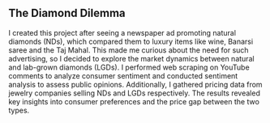 ## The Diamond Dilemma 
I created this project after seeing a newspaper ad promoting natural diamonds (NDs), which compared them to luxury items like wine, Banarsi saree and the Taj Mahal. This made me curious about the need for such advertising, so I decided to explore the market dynamics between natural and lab-grown diamonds (LGDs). I performed web scraping on YouTube comments to analyze consumer sentiment and conducted sentiment analysis to assess public opinions. Additionally, I gathered pricing data from jewelry companies selling NDs and LGDs respectively. The results revealed key insights into consumer preferences and the price gap between the two types.
